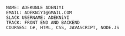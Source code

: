     NAME: ADEKUNLE ADENIYI
    EMAIL: ADEKNiYI@GMAIL.COM
    SLACK USERNAME: ADEKNiYI
    TRACK: FRONT END AND BACKEND
    COURSES: C#, HTML, CSS, JAVASCRIPT, NODE.JS
